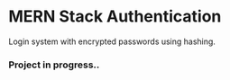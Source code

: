 # MERN Stack Authentication

Login system with encrypted passwords using hashing.

### Project in progress..

